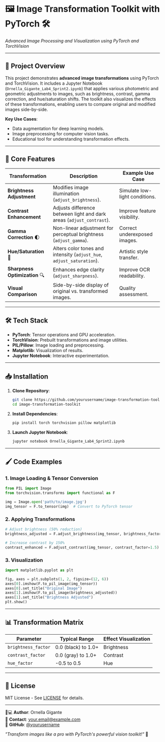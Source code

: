 # 🖼️ **Image Transformation Toolkit with PyTorch** 🛠️  
*Advanced Image Processing and Visualization using PyTorch and TorchVision*

---

## 🚀 **Project Overview**  
This project demonstrates **advanced image transformations** using PyTorch and TorchVision. It includes a Jupyter Notebook (`Ornella_Gigante_Lab4_Sprint2.ipynb`) that applies various photometric and geometric adjustments to images, such as brightness, contrast, gamma correction, and hue/saturation shifts. The toolkit also visualizes the effects of these transformations, enabling users to compare original and modified images side-by-side.

**Key Use Cases**:  
- Data augmentation for deep learning models.  
- Image preprocessing for computer vision tasks.  
- Educational tool for understanding transformation effects.  

---

## 🌟 **Core Features**  
| Transformation          | Description                                                                 | Example Use Case                 |  
|--------------------------|-----------------------------------------------------------------------------|-----------------------------------|  
| **Brightness Adjustment**| Modifies image illumination (`adjust_brightness`).                          | Simulate low-light conditions.    |  
| **Contrast Enhancement** | Adjusts difference between light and dark areas (`adjust_contrast`).        | Improve feature visibility.       |  
| **Gamma Correction** 🌓  | Non-linear adjustment for perceptual brightness (`adjust_gamma`).          | Correct underexposed images.     |  
| **Hue/Saturation** 🎨    | Alters color tones and intensity (`adjust_hue`, `adjust_saturation`).       | Artistic style transfer.          |  
| **Sharpness Optimization** 🔍 | Enhances edge clarity (`adjust_sharpness`).                          | Improve OCR readability.          |  
| **Visual Comparison**    | Side-by-side display of original vs. transformed images.                    | Quality assessment.               |  

---

## 🛠️ **Tech Stack**  
- **PyTorch**: Tensor operations and GPU acceleration.  
- **TorchVision**: Prebuilt transformations and image utilities.  
- **PIL/Pillow**: Image loading and preprocessing.  
- **Matplotlib**: Visualization of results.  
- **Jupyter Notebook**: Interactive experimentation.  

---

## 📥 **Installation**  
1. **Clone Repository**:  
   ```bash  
   git clone https://github.com/yourusername/image-transformation-toolkit.git  
   cd image-transformation-toolkit  
   ```

2. **Install Dependencies**:  
   ```bash  
   pip install torch torchvision pillow matplotlib  
   ```

3. **Launch Jupyter Notebook**:  
   ```bash  
   jupyter notebook Ornella_Gigante_Lab4_Sprint2.ipynb  
   ```

---

## 🖌️ **Code Examples**  
### **1. Image Loading & Tensor Conversion**  
```python  
from PIL import Image  
from torchvision.transforms import functional as F  

img = Image.open('path/to/image.jpg')  
img_tensor = F.to_tensor(img)  # Convert to PyTorch tensor  
```

### **2. Applying Transformations**  
```python  
# Adjust brightness (50% reduction)  
brightness_adjusted = F.adjust_brightness(img_tensor, brightness_factor=0.5)  

# Increase contrast by 150%  
contrast_enhanced = F.adjust_contrast(img_tensor, contrast_factor=1.5)  
```

### **3. Visualization**  
```python  
import matplotlib.pyplot as plt  

fig, axes = plt.subplots(1, 2, figsize=(12, 6))  
axes[0].imshow(F.to_pil_image(img_tensor))  
axes[0].set_title("Original Image")  
axes[1].imshow(F.to_pil_image(brightness_adjusted))  
axes[1].set_title("Brightness Adjusted")  
plt.show()  
```

---

## 📊 **Transformation Matrix**  
| Parameter             | Typical Range | Effect Visualization |  
|-----------------------|---------------|-----------------------|  
| `brightness_factor`   | 0.0 (black) to 1.0+ | Brightness |  
| `contrast_factor`     | 0.0 (gray) to 1.0+ | Contrast |  
| `hue_factor`          | -0.5 to 0.5    | Hue |  

---

## 📜 **License**  
MIT License - See [LICENSE](LICENSE) for details.  

---

👩💻 **Author**: Ornella Gigante  
📧 **Contact**: your.email@example.com  
🔗 **GitHub**: [@yourusername](https://github.com/yourusername)  

*"Transform images like a pro with PyTorch's powerful vision toolkit!"* 🚀  

